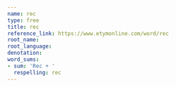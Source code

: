 ```yaml
---
name: rec
type: free
title: rec
reference_link: https://www.etymonline.com/word/rec
root_name: 
root_language: 
denotation: 
word_sums:
- sum: 'Rec + '
  respelling: rec
---
```

